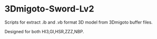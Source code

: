 # 3Dmigoto-Sword-Lv2
Scripts for extract .ib and .vb format 3D model from 3Dmigoto buffer files.

Designed for both HI3,GI,HSR,ZZZ,NBP.




